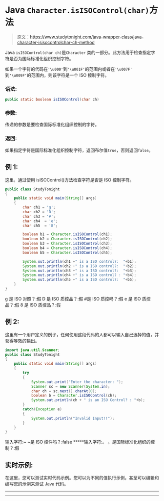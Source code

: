 # Java `Character.isISOControl(char)`方法

> 原文：<https://www.studytonight.com/java-wrapper-class/java-character-isisocontrolchar-ch-method>

Java `isISOControl(char ch)`是``Character`` 类的一部分。此方法用于检查指定字符是否为国际标准化组织控制字符。

如果一个字符的代码在`'\u000'`到`'\u001F'`的范围内或者在`'\u007F'` 到`'\u009F'`的范围内，则该字符是一个 ISO 控制字符。

### 语法:

```java
public static boolean isISOControl(char ch)
```

### 参数:

传递的参数是要检查国际标准化组织控制的字符。

### 返回:

如果指定字符是国际标准化组织控制字符，返回布尔值`true`，否则返回`false`。

## 例 1:

这里，通过使用 isISOControl()方法检查字符是否是 ISO 控制字符。

```java
public class StudyTonight
{  
	public static void main(String[] args)
	{  
		char ch1 = 'g';  
		char ch2 = 'D';  
		char ch3 = '#';  
		char ch4  = 'e';   
		char ch5  = '8';  

		boolean b1 = Character.isISOControl(ch1);  
		boolean b2 = Character.isISOControl(ch2);  
		boolean b3 = Character.isISOControl(ch3);  
		boolean b4 = Character.isISOControl(ch4);  
		boolean b5 = Character.isISOControl(ch5);  

		System.out.println(ch1 +" is a ISO control?:  "+b1);  
		System.out.println(ch2 +" is a ISO control?:  "+b2);  
		System.out.println(ch3 +" is a ISO control?:  "+b3);  
		System.out.println(ch4 +" is a ISO control? : "+b4);  
		System.out.println(ch5 +" is a ISO control?:  "+b5);  
	}  
} 
```

g 是 ISO 对照？:假
D 是 ISO 质控品？:假
#是 ISO 质控吗？:假
e 是 ISO 质控品？:假
8 是 ISO 质控品？:假

## 例 2:

这里有一个用户定义的例子，任何使用这段代码的人都可以输入自己选择的值，并获得等效的输出。

```java
import java.util.Scanner; 
public class StudyTonight
{ 
	public static void main(String[] args)
	{  
		try
		{
			System.out.print("Enter the character: ");  
			Scanner sc = new Scanner(System.in);         
			char ch = sc.next().charAt(0);  
			boolean b = Character.isISOControl(ch);
			System.out.println(ch + " is an ISO Control? : "+b);
		}
		catch(Exception e)
		{
			System.out.println("Invalid Input!!");
		}
	}  
} 
```

输入字符:~
~是 ISO 控件吗？:false
*****输入字符:。
。是国际标准化组织的控制？:假

## 实时示例:

在这里，您可以测试实时代码示例。您可以为不同的值执行示例，甚至可以编辑和编写您的示例来测试 Java 代码。

* * *

* * *